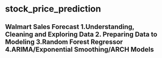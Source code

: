 # stock_price_prediction
## Walmart Sales Forecast    1.Understanding, Cleaning and Exploring Data  2. Preparing Data to Modeling  3.Random Forest Regressor  4.ARIMA/Exponential Smoothing/ARCH Models
